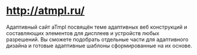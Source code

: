 http://atmpl.ru/
=====
Адаптивный сайт aTmpl посвящён теме адаптивных веб конструкций и составляющих элементов для дисплеев и устройств любых разрешений. Вы сможете подобрать отдельные части для адаптивного дизайна и готовые адаптивные шаблоны сформированные на их основе.

